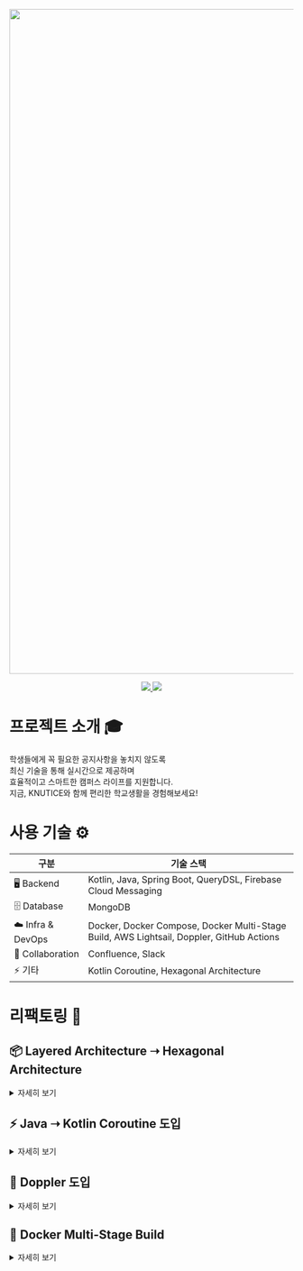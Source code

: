 <p align="middle" >
  <img width="1920" height="1180" alt="readme-main" src="https://github.com/user-attachments/assets/f2d6f7e7-c193-4244-ab9a-d2a32f9db999"/>
</p>

<div align="center">
    <a href="https://apps.apple.com/kr/app/knutice/id6547855991">
        <img src="https://img.shields.io/badge/Apple Store-0D96F6?style=flat&logo=apple&logoColor=black">
    </a>
    <a href="https://play.google.com/store/apps/details?id=com.doyoonkim.knutice&hl=ko">
        <img src="https://img.shields.io/badge/Google Play-90c8ff?style=flat&logo=Google&logoColor=white">
    </a>
</div>

# 프로젝트 소개 🎓
학생들에게 꼭 필요한 공지사항을 놓치지 않도록 <br>
최신 기술을 통해 실시간으로 제공하며 <br>
효율적이고 스마트한 캠퍼스 라이프를 지원합니다. <br>
지금, KNUTICE와 함께 편리한 학교생활을 경험해보세요! <br>


# 사용 기술 ⚙️
| 구분 | 기술 스택 |
|------|-----------|
| 🖥️ Backend | Kotlin, Java, Spring Boot, QueryDSL, Firebase Cloud Messaging |
| 🗄️ Database | MongoDB |
| ☁️ Infra & DevOps | Docker, Docker Compose, Docker Multi-Stage Build, AWS Lightsail, Doppler, GitHub Actions |
| 🤝 Collaboration | Confluence, Slack |
| ⚡ 기타 | Kotlin Coroutine, Hexagonal Architecture |


# 리팩토링 🔧

## 📦 Layered Architecture ➝ Hexagonal Architecture
<details>
<summary>자세히 보기</summary>
  
기존 크롤링 로직은 체계적인 아키텍처를 갖추지 못해 유지보수성과 확장성이 부족했습니다.
특히 패키지 네이밍의 일관성이 떨어지고, 외부 모듈 교체/확장이 어려운 구조였습니다.

이를 개선하기 위해 Hexagonal Architecture로 리팩토링을 진행했습니다.

### 리팩토링 전 문제점
- **강한 결합도** : Service, Repository, 외부 API 호출 로직이 서로 직접적으로 의존  
- **패키지 구조 혼란** : 도메인/애플리케이션/인프라 구분이 모호하여 유지보수 시 혼란 발생

### 리팩토링 후 장점
- **관심사 분리**  
  - 도메인 로직과 인프라(크롤링, DB, Webhook 등) 의존성을 완전히 분리  
  - 핵심 비즈니스 로직이 외부 구현체와 독립적으로 동작
 
- **유지보수성 향상**  
  - 명확한 패키지 구조 (domain, application, adapter, port)  
  - 새로운 기능 추가 시 기존 코드 변경 최소화 (OCP 원칙 준수)

</details>


## ⚡ Java ➝ Kotlin Coroutine 도입
<details>
<summary>자세히 보기</summary>

우리 크롤링 서버는 크롤링 작업 특성상 **외부 IO 요청**이 빈번합니다.  
기존 Java 기반의 동기 처리 방식에서는 이러한 요청마다 스레드가 블로킹되어 **자원 활용도가 떨어지고, 처리량이 제한**되었습니다.  

이를 해결하기 위해 **Kotlin Coroutine**을 도입했습니다.  

### 도입 후
- **비동기/논블로킹 처리**  
  - Coroutine 기반으로 IO 요청을 처리하여, 스레드가 블로킹되지 않고 다른 작업을 이어갈 수 있음  
- **경량성 (Lightweight)**  
  - 수천 개의 Coroutine을 하나의 스레드 풀에서 효율적으로 실행 가능
  
</details>

## 🔑 Doppler 도입
<details>
<summary>자세히 보기</summary>

개발자 간 환경 변수를 공유할 때, 기존에는 **구두/메신저**를 통해 전달하거나  
별도의 문서에 정리하는 방식으로 진행했습니다.  

이러한 문제를 해결하기 위해 환경 변수 관리 도구인 **Doppler**를 도입했습니다.  
Doppler를 통해 환경 변수를 중앙에서 통합적으로 관리할 수 있게 되었고,  
모든 개발자와 서버가 동일한 환경을 자동으로 동기화할 수 있었습니다.  

</details>

## 🐳 Docker Multi-Stage Build
<details>
<summary>자세히 보기</summary>

초기 빌드 과정에서는 애플리케이션을 컴파일하고 실행하는 데 불필요한 라이브러리와 빌드 도구들이  
최종 이미지에 그대로 포함되었습니다. 이로 인해 이미지 용량이 불필요하게 커지는 경우가 있었습니다.

이를 개선하기 위해 **Docker Multi-Stage Build** 방식을 도입했습니다.  
멀티 스테이지 빌드를 통해 빌드 단계에서는 필요한 도구와 라이브러리만 포함시키고,  
최종 실행 단계에서는 애플리케이션 실행에 꼭 필요한 최소한의 파일만 남겨  
경량화된 이미지를 생성할 수 있었습니다.  

</details>
